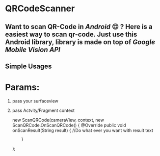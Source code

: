 # QRCodeScanner

## Want to scan QR-Code in _Android_ :relieved: ? Here is a easiest way to scan qr-code. Just use this Android library, library is made on top of *Google Mobile Vision  API*


## Simple Usages

# Params:
1) pass your surfaceview

2) pass Actvity/Fragment context


      new ScanQRCode(cameraView, context, new ScanQRCode.OnScanQRCode()
      {
           @Override
           public void onScanResult(String result) 
           {
              //Do what ever you want with result text
               
           }
      );
